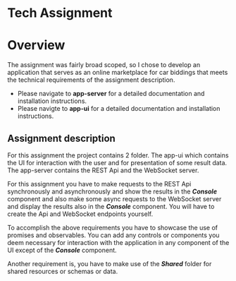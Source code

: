 # Tech Assignment

# Overview

The assignment was fairly broad scoped, so I chose to develop an application that serves as an online marketplace for car biddings that meets the technical requirements of the assignment description.

- Please navigate to **app-server** for a detailed documentation and installation instructions.
- Please navigte to **app-ui** for a detailed documentation and installation instructions.

## Assignment description

For this assignment the project contains 2 folder. The app-ui which contains the UI for interaction with the user and for presentation of some result data. The app-server contains the REST Api and the WebSocket server.

For this assignment you have to make requests to the REST Api synchronously and asynchronously and show the results in the **_Console_** component and also make some async requests to the WebSocket server and display the results also in the **_Console_** component. You will have to create the Api and WebSocket endpoints yourself.

To accomplish the above requirements you have to showcase the use of promises and observables.
You can add any controls or components you deem necessary for interaction with the application in any component of the UI except of the **_Console_** component.

Another requirement is, you have to make use of the **_Shared_** folder for shared resources or schemas or data.
